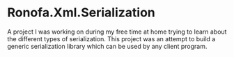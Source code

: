 # Ronofa.Xml.Serialization
A project I was working on during my free time at home trying to learn about the different types of serialization.  This project was an attempt to build a generic serialization library which can be used by any client program. 
